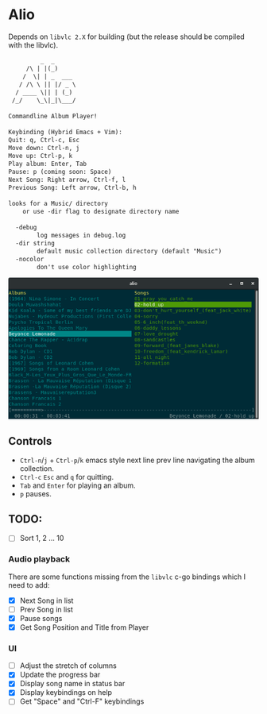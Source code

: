 # Alio

Depends on `libvlc 2.X` for building (but the release should be compiled with the libvlc).

```
         _  _
     /\ | |(_)
    /  \| | _  ___
   / /\ \ || |/ _ \
  / ____ \|| | (_)
 /_/    \_\|_|\___/

Commandline Album Player!

Keybinding (Hybrid Emacs + Vim):
Quit: q, Ctrl-c, Esc
Move down: Ctrl-n, j
Move up: Ctrl-p, k
Play album: Enter, Tab
Pause: p (coming soon: Space)
Next Song: Right arrow, Ctrl-f, l
Previous Song: Left arrow, Ctrl-b, h

looks for a Music/ directory
    or use -dir flag to designate directory name

  -debug
        log messages in debug.log
  -dir string
        default music collection directory (default "Music")
  -nocolor
        don't use color highlighting
```

![Alio](/screenshot.png?raw=true)


## Controls

- `Ctrl-n`/`j` + `Ctrl-p`/`k` emacs style next line prev line navigating the album collection.
- `Ctrl-c` `Esc` and `q` for quitting.
- `Tab` and `Enter` for playing an album.
- `p` pauses.

## TODO:

- [ ] Sort 1, 2 ... 10

### Audio playback

There are some functions missing from the `libvlc` c-go bindings which I need to add:

- [x] Next Song in list
- [ ] Prev Song in list
- [x] Pause songs
- [x] Get Song Position and Title from Player

### UI

- [ ] Adjust the stretch of columns
- [x] Update the progress bar
- [x] Display song name in status bar
- [x] Display keybindings on help
- [ ] Get "Space" and "Ctrl-F" keybindings
